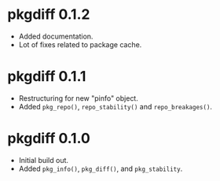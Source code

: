 # pkgdiff 0.1.2

* Added documentation.
* Lot of fixes related to package cache.

# pkgdiff 0.1.1

* Restructuring for new "pinfo" object.
* Added `pkg_repo()`, `repo_stability()` and `repo_breakages()`.

# pkgdiff 0.1.0

* Initial build out.
* Added `pkg_info()`, `pkg_diff()`, and `pkg_stability`.
